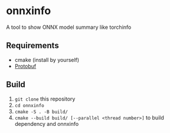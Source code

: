 # onnxinfo
A tool to show ONNX model summary like torchinfo

## Requirements
* cmake (install by yourself)
* [Protobuf](https://github.com/protocolbuffers/protobuf)

## Build
1. `git clone` this repository
2. `cd onnxinfo`
3. `cmake -S . -B build/`
4. `cmake --build build/ [--parallel <thread number>]` to build dependency and onnxinfo
